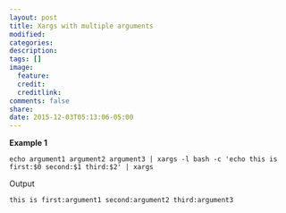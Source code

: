```yaml
---
layout: post
title: Xargs with multiple arguments
modified:
categories:
description:
tags: []
image:
  feature:
  credit:
  creditlink:
comments: false
share:
date: 2015-12-03T05:13:06-05:00
---
```


**Example 1**

```
echo argument1 argument2 argument3 | xargs -l bash -c 'echo this is first:$0 second:$1 third:$2' | xargs
```

Output

```
this is first:argument1 second:argument2 third:argument3
```
